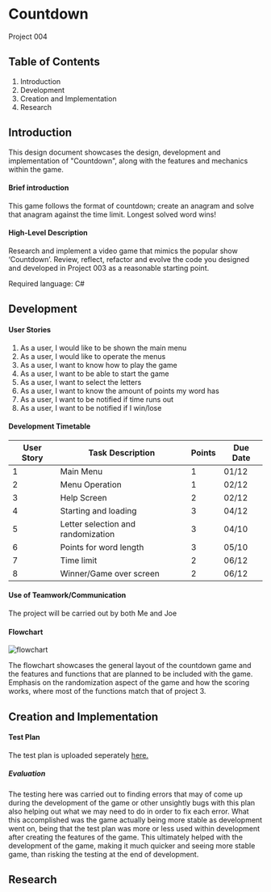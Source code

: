 # Countdown
Project 004

## Table of Contents
1. Introduction
2. Development
3. Creation and Implementation
4. Research

## Introduction
This design document showcases the design, development and implementation of "Countdown", along with the features and mechanics within the game.

#### Brief introduction
This game follows the format of countdown; create an anagram and solve that anagram against the time limit. Longest solved word wins!

#### High-Level Description
Research and implement a video game that mimics the popular show ‘Countdown’. Review, reflect, refactor and evolve the code you designed and developed in Project 003 as a reasonable starting point.

Required language: C#

## Development

#### User Stories
1. As a user, I would like to be shown the main menu
2. As a user, I would like to operate the menus
3. As a user, I want to know how to play the game
4. As a user, I want to be able to start the game
5. As a user, I want to select the letters
6. As a user, I want to know the amount of points my word has
7. As a user, I want to be notified if time runs out
8. As a user, I want to be notified if I win/lose

#### Development Timetable
| User Story | Task Description                   | Points | Due Date |
| ---------- |----------------------------------- | ------ | -------- |
| 1          | Main Menu                          | 1      | 01/12    |
| 2          | Menu Operation                     | 1      | 02/12    |
| 3          | Help Screen                        | 2      | 02/12    |
| 4          | Starting and loading               | 3      | 04/12    |
| 5          | Letter selection and randomization | 3      | 04/10    |
| 6          | Points for word length             | 3      | 05/10    |
| 7          | Time limit                         | 2      | 06/12    |
| 8          | Winner/Game over screen            | 2      | 06/12    |

#### Use of Teamwork/Communication
The project will be carried out by both Me and Joe

#### Flowchart
![flowchart](https://github.com/LBruni98/Project-004/blob/master/Flowchart.jpg)

The flowchart showcases the general layout of the countdown game and the features and functions that are planned to be included with the game. Emphasis on the randomization aspect of the game and how the scoring works, where most of the functions match that of project 3.

## Creation and Implementation
#### Test Plan
The test plan is uploaded seperately [here.](https://github.com/LBruni98/Countdown/blob/master/Countdown%20Test%20Plan.docx)

##### Evaluation
The testing here was carried out to finding errors that may of come up during the development of the game or other unsightly bugs with this plan also helping out what we may need to do in order to fix each error. What this accomplished was the game actually being more stable as development went on, being that the test plan was more or less used within development after creating the features of the game. This ultimately helped with the development of the game, making it much quicker and seeing more stable game, than risking the testing at the end of development.

## Research

